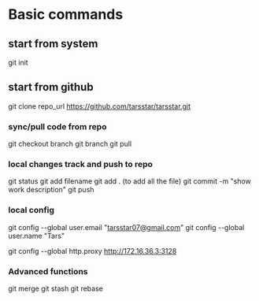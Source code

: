 # Basic commands

## start from system
git init

## start from github
git clone repo_url
https://github.com/tarsstar/tarsstar.git

### sync/pull code from repo
git checkout branch
git branch
git pull

### local changes track and push to repo
git status
git add filename
git add . (to add all the file)
git commit -m "show work description"
git push

### local config
git config --global user.email "tarsstar07@gmail.com"
git config --global user.name "Tars"

git config --global http.proxy http://172.16.36.3:3128

### Advanced functions
git merge
git stash
git rebase

